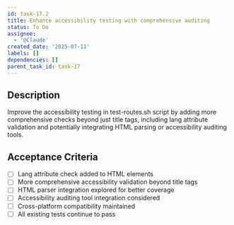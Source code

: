 ```yaml
---
id: task-17.2
title: Enhance accessibility testing with comprehensive auditing
status: To Do
assignee:
  - '@Claude'
created_date: '2025-07-11'
labels: []
dependencies: []
parent_task_id: task-17
---
```


## Description

Improve the accessibility testing in test-routes.sh script by adding more comprehensive checks beyond just title tags, including lang attribute validation and potentially integrating HTML parsing or accessibility auditing tools.

## Acceptance Criteria

- [ ] Lang attribute check added to HTML elements
- [ ] More comprehensive accessibility validation beyond title tags
- [ ] HTML parser integration explored for better coverage
- [ ] Accessibility auditing tool integration considered
- [ ] Cross-platform compatibility maintained
- [ ] All existing tests continue to pass
